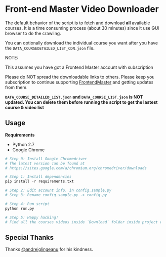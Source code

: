 # Front-end Master Video Downloader

The default behavior of the script is to fetch and download **all** available courses. It is a time consuming process (about 30 minutes) since it use GUI browser to do the crawling. 

You can optionally download the individual course you want after you have the `DATA_COURSEDETAILED_LIST_CDN.json` file.

NOTE: 

This assumes you have got a Frontend Master account with subscription

Please do NOT spread the downloadable links to others. Please keep you subscription to continue supporting [FrontendMaster](https://frontendmasters.com/) and getting updates from them.

**`DATA_COURSE_DETAILED_LIST.json` and `DATA_COURSE_LIST.json` is NOT updated. You can delete them before running the script to get the lastest course & video list**

## Usage

**Requirements**

- Python 2.7
- Google Chrome

```python
# Step 0: Install Google Chromedriver
# The latest version can be found at 
# https://sites.google.com/a/chromium.org/chromedriver/downloads

# Step 1: Install dependencies
pip install -r requirements.txt

# Step 2: Edit account info. in config.sample.py
# Step 3: Rename config.sample.py -> config.py

# Step 4: Run script
python run.py

# Step 5: Happy hacking!
# Find all the courses videos inside `Download` folder inside project directory
```

## Special Thanks

Thanks [@andreiglingeanu](https://github.com/andreiglingeanu) for his kindness.
